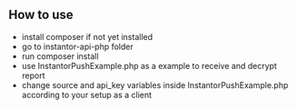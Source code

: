## How to use

- install composer if not yet installed
- go to instantor-api-php folder
- run composer install
- use InstantorPushExample.php as a example to receive and decrypt report
- change source and api_key variables inside InstantorPushExample.php according to your setup as a client